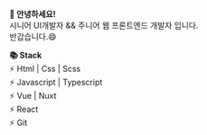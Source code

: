 **👋 안녕하세요!**  
시니어 UI개발자 && 주니어 웹 프론트엔드 개발자 입니다.  
반갑습니다.😄

**📚 Stack**  
⚡ Html | Css | Scss  
⚡ Javascript | Typescript  
⚡ Vue | Nuxt  
⚡ React  
⚡ Git
